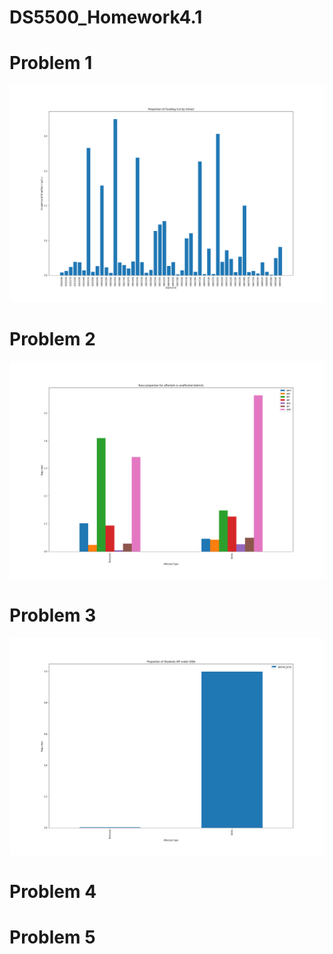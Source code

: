 # DS5500_Homework4.1

# Problem 1
![Problem 1 Image](HW4_Problem1.png)
# Problem 2
![Problem 2 Image](HW4_problem2.png)
# Problem 3
![Problem 3 Image](HW4_problem3.png)
# Problem 4

# Problem 5
